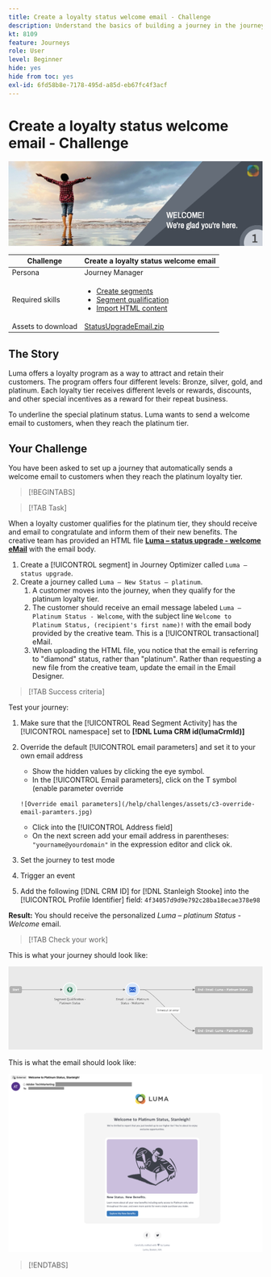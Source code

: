 ```yaml
---
title: Create a loyalty status welcome email - Challenge
description: Understand the basics of building a journey in the journey canvas.
kt: 8109
feature: Journeys
role: User
level: Beginner
hide: yes
hide from toc: yes
exl-id: 6fd58b8e-7178-495d-a85d-eb67fc4f3acf
---
```

# Create a loyalty status welcome email - Challenge

![Loyalty status welcome email - Challenge Banner](/help/challenges/assets/email-assets/luma-transactional-onboarding-1.png)

|Challenge|Create a loyalty status welcome email|
|---|---|
|Persona|Journey Manager|
|Required skills|<ul><li>[Create segments](https://experienceleague.adobe.com/docs/journey-optimizer-learn/tutorials/profiles-segments-subscriptions/create-segments.html)</li> <li>[Segment qualification](https://experienceleague.adobe.com/docs/journey-optimizer-learn/tutorials/create-journeys/use-case-read-segment-qualification.html)</li><li>[Import HTML content](https://experienceleague.adobe.com/docs/journey-optimizer-learn/tutorials/create-messages/create-emails/import-and-author-html-email-content.html)</li></ul>|
|Assets to download|[StatusUpgradeEmail.zip](/help/challenges/assets/email-assets/StatusUpgradeEmail.zip)|

## The Story

Luma offers a loyalty program as a way to attract and retain their customers. The program offers four different levels: Bronze, silver, gold, and platinum. Each loyalty tier receives different levels or rewards, discounts, and other special incentives as a reward for their repeat business.

To underline the special platinum status. Luma wants to send a welcome email to customers, when they reach the platinum tier.

## Your Challenge

You have been asked to set up a journey that automatically sends a welcome email to customers when they reach the platinum loyalty tier.

>[!BEGINTABS]

>[!TAB Task]

When a loyalty customer qualifies for the platinum tier, they should receive and email to congratulate and inform them of their new benefits. The creative team has provided an HTML file **[Luma – status upgrade - welcome eMail](/help/challenges/assets/email-assets/StatusUpgradeEmail.zip)** with the email body.

1.   Create a [!UICONTROL segment] in Journey Optimizer called `Luma – status upgrade`.
2.   Create a journey called `Luma – New Status – platinum`. 
     1. A customer moves into the journey, when they qualify for the platinum loyalty tier. 
     2. The customer should receive an email message labeled `Luma – Platinum Status - Welcome`, with the subject line `Welcome to Platinum Status, (recipient's first name)!` with the email body provided by the creative team. This is a [!UICONTROL transactional] eMail.
     3. When uploading the HTML file, you notice that the email is referring to "diamond" status, rather than "platinum". Rather than requesting a new file from the creative team, update the email in the Email Designer.

>[!TAB Success criteria]

Test your journey: 

1.  Make sure that the [!UICONTROL Read Segment Activity] has the [!UICONTROL namespace] set to **[!DNL Luma CRM id(lumaCrmId)]**
2.  Override the default [!UICONTROL email parameters] and set it to your own email address 
       * Show the hidden values by clicking the eye symbol.
       * In the [!UICONTROL Email parameters], click on the T symbol (enable parameter override

        ![Override email parameters](/help/challenges/assets/c3-override-email-paramters.jpg)
    
       * Click into the [!UICONTROL Address field]
       * On the next screen add your email address in parentheses: `"yourname@yourdomain"` in the expression editor and click ok.
    
3.  Set the journey to test mode 
4.  Trigger an event 
5.  Add the following [!DNL CRM ID] for [!DNL Stanleigh Stooke] into the [!UICONTROL Profile Identifier] field: `4f34057d9d9e792c28ba18ecae378e98`

**Result:** You should receive the personalized *Luma – platinum Status - Welcome* email. 

>[!TAB Check your work]

This is what your journey should look like: 

![platinum-status-upgrade-journey](/help/challenges/assets/journey-luma-status-upgrade.png)


This is what the email should look like:

![Luma – status upgrade - welcome eMail](/help/challenges/assets/status-upgrade-welcome-email.png)

>[!ENDTABS]
